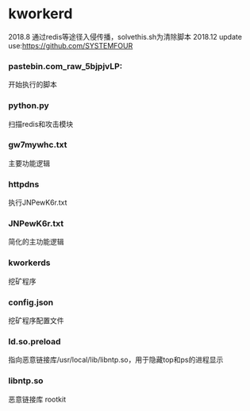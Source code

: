 # kworkerd
2018.8 通过redis等途径入侵传播，solvethis.sh为清除脚本
2018.12 update   use:https://github.com/SYSTEMFOUR



### pastebin.com_raw_5bjpjvLP:
开始执行的脚本

### python.py
扫描redis和攻击模块

### gw7mywhc.txt
主要功能逻辑

### httpdns
执行JNPewK6r.txt

### JNPewK6r.txt
简化的主功能逻辑

### kworkerds
挖矿程序

### config.json
挖矿程序配置文件

### ld.so.preload
指向恶意链接库/usr/local/lib/libntp.so，用于隐藏top和ps的进程显示

### libntp.so
恶意链接库 rootkit

